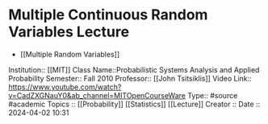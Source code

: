 # Multiple Continuous Random Variables Lecture

- [[Multiple Random Variables]]



Institution:: [[MIT]]
Class Name::Probabilistic Systems Analysis and Applied Probability
Semester:: Fall 2010
Professor:: [[John Tsitsiklis]]
Video Link:: https://www.youtube.com/watch?v=CadZXGNauY0&ab_channel=MITOpenCourseWare
Type:: #source #academic 
Topics :: [[Probability]]  [[Statistics]] [[Lecture]]
Creator ::
Date :: 2024-04-02 10:31